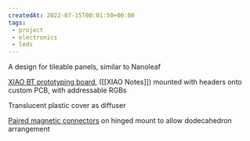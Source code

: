 ```yaml
---
createdAt: 2022-07-15T00:01:50+00:00
tags: 
 - project
 - electronics
 - leds
---
```


A design for tileable panels, similar to Nanoleaf 

[XIAO BT prototyping board](https://www.seeedstudio.com/Seeed-XIAO-BLE-nRF52840-p-5201.html), ([[XIAO Notes]]) mounted with headers onto custom PCB, with addressable RGBs  

Translucent plastic cover as diffuser
  
[Paired magnetic connectors](https://www.aliexpress.com/item/1005003079080793.html) on hinged mount to allow dodecahedron arrangement  

